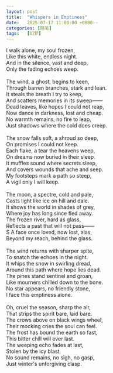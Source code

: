```yaml
---
layout: post
title:  "Whispers in Emptiness"
date:   2025-07-17 11:00:00 +0800--
categories: [随笔]
tags:   [幻梦]
---
```

I walk alone, my soul frozen,<br>
Like this white, endless night.<br>
And in the silence, vast and deep,<br>
Only the fading echoes weep.<br>
<br>
The wind, a ghost, begins to keen,<br>
Through barren branches, stark and lean.<br>
It steals the breath I try to keep,<br>
And scatters memories in its sweep——<br>
Dead leaves, like hopes I could not reap,<br>
Now dance in darkness, lost and cheap.<br>
No warmth remains, no fire to leap,<br>
Just shadows where the cold does creep.<br>
<br>
The snow falls soft, a shroud so deep,<br>
On promises I could not keep.<br>
Each flake, a tear the heavens weep,<br>
On dreams now buried in their sleep.<br>
It muffles sound where secrets sleep,<br>
And covers wounds that ache and seep.<br>
My footsteps mark a path so steep,<br>
A vigil only I will keep.<br>
<br>
The moon, a spectre, cold and pale,<br>
Casts light like ice on hill and dale.<br>
It shows the world in shades of grey,<br>
Where joy has long since fled away.<br>
The frozen river, hard as glass,<br>
Reflects a past that will not pass——<br>S
A face once loved, now lost, alas,<br>
Beyond my reach, behind the glass.<br>
<br>
The wind returns with sharper spite,<br>
To snatch the echoes in the night.<br>
It whips the snow in swirling dread,<br>
Around this path where hope lies dead.<br>
The pines stand sentinel and groan,<br>
Like mourners chilled down to the bone.<br>
No star appears, no friendly stone,<br>
I face this emptiness alone.<br>
<br>
Oh, cruel the season, sharp the air,<br>
That strips the spirit bare, laid bare.<br>
The crows above on black wings wheel,<br>
Their mocking cries the soul can feel.<br>
The frost has bound the earth so fast,<br>
This bitter chill will ever last.<br>
The weeping echo fades at last,<br>
Stolen by the icy blast.<br>
No sound remains, no sigh, no gasp,<br>
Just winter's unforgiving clasp.<br>